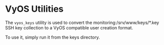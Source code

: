 # VyOS Utilities

The `vyos_keys` utility is used to convert the monitoring:/srv/www/keys/*.key SSH key collection to a VyOS compatible user creation format.

To use it, simply run it from the keys directory.

